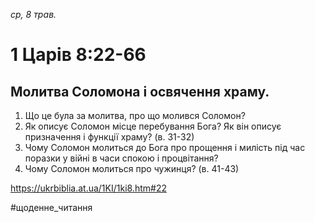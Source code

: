 
_ср, 8 трав._

# 1 Царів 8:22-66

## Молитва Соломона і освячення храму.
1. Що це була за молитва, про що молився Соломон?
2. Як описує Соломон місце перебування Бога? Як він описує призначення і функції храму? (в. 31-32)
3. Чому Соломон молиться до Бога про прощення і милість під час поразки у війні в часи спокою і процвітання?
4. Чому Соломон молиться про чужинця? (в. 41-43)

https://ukrbiblia.at.ua/1KI/1ki8.htm#22 

#щоденне_читання
